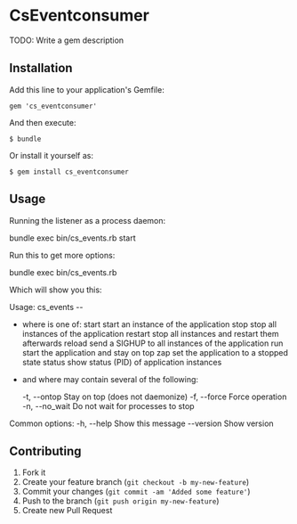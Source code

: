 # CsEventconsumer

TODO: Write a gem description

## Installation

Add this line to your application's Gemfile:

    gem 'cs_eventconsumer'

And then execute:

    $ bundle

Or install it yourself as:

    $ gem install cs_eventconsumer

## Usage

Running the listener as a process daemon:

bundle exec bin/cs_events.rb start

Run this to get more options:

bundle exec bin/cs_events.rb

Which will show you this:

Usage: cs_events <command> <options> -- <application options>

* where <command> is one of:
  start         start an instance of the application
  stop          stop all instances of the application
  restart       stop all instances and restart them afterwards
  reload        send a SIGHUP to all instances of the application
  run           start the application and stay on top
  zap           set the application to a stopped state
  status        show status (PID) of application instances

* and where <options> may contain several of the following:

    -t, --ontop                      Stay on top (does not daemonize)
    -f, --force                      Force operation
    -n, --no_wait                    Do not wait for processes to stop

Common options:
    -h, --help                       Show this message
        --version                    Show version


## Contributing

1. Fork it
2. Create your feature branch (`git checkout -b my-new-feature`)
3. Commit your changes (`git commit -am 'Added some feature'`)
4. Push to the branch (`git push origin my-new-feature`)
5. Create new Pull Request
